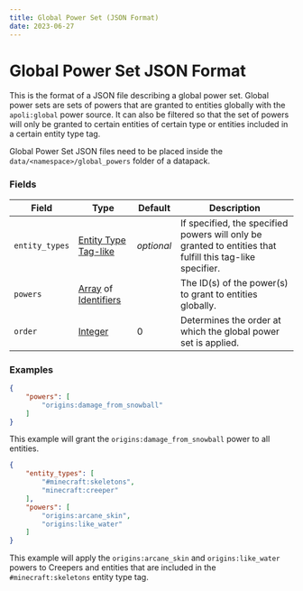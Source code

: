 ```yaml
---
title: Global Power Set (JSON Format)
date: 2023-06-27
---
```


#   Global Power Set JSON Format

This is the format of a JSON file describing a global power set. Global power sets are sets of powers that are granted to entities globally with the `apoli:global` power source. It can also be filtered so that the set of powers will only be granted to certain entities of certain type or entities included in a certain entity type tag.

Global Power Set JSON files need to be placed inside the `data/<namespace>/global_powers` folder of a datapack.


### Fields

Field | Type | Default | Description
------|------|---------|------------
`entity_types` | [Entity Type Tag-like](../types/data_types/entity_type_taglike.md) | _optional_ | If specified, the specified powers will only be granted to entities that fulfill this tag-like specifier.
`powers` | [Array](../types/data_types/array.md) of [Identifiers](../types/data_types/identifier.md) | | The ID(s) of the power(s) to grant to entities globally.
`order` | [Integer](../types/data_types/integer.md) | 0 | Determines the order at which the global power set is applied.


### Examples

```json
{
    "powers": [
        "origins:damage_from_snowball"
    ]
}
```

This example will grant the `origins:damage_from_snowball` power to all entities.
<br>

```json
{
    "entity_types": [
        "#minecraft:skeletons",
        "minecraft:creeper"
    ],
    "powers": [
        "origins:arcane_skin",
        "origins:like_water"
    ]
}
```

This example will apply the `origins:arcane_skin` and `origins:like_water` powers to Creepers and entities that are included in the `#minecraft:skeletons` entity type tag.
